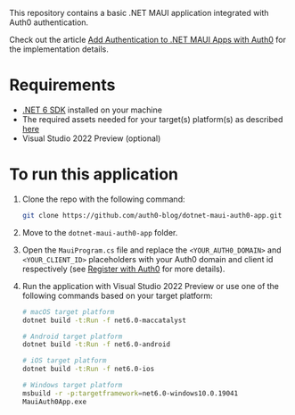 This repository contains a basic .NET MAUI application integrated with Auth0 authentication.

Check out the article [Add Authentication to .NET MAUI Apps with Auth0](https://auth0.com/blog/add-authentication-to-dotnet-maui-apps-with-auth0/) for the implementation details.

# Requirements

- [.NET 6 SDK](https://dotnet.microsoft.com/download/dotnet/6.0) installed on your machine
- The required assets needed for your target(s) platform(s) as described [here](https://docs.microsoft.com/en-us/dotnet/maui/get-started/first-app)
- Visual Studio 2022 Preview (optional)

# To run this application

1. Clone the repo with the following command:

   ```bash
   git clone https://github.com/auth0-blog/dotnet-maui-auth0-app.git
   ```

2. Move to the `dotnet-maui-auth0-app` folder.

3. Open the `MauiProgram.cs` file and replace the `<YOUR_AUTH0_DOMAIN>` and `<YOUR_CLIENT_ID>` placeholders with your Auth0 domain and client id respectively (see [Register with Auth0](https://auth0.com/blog/add-authentication-to-dotnet-maui-apps-with-auth0/#Register-with-Auth0) for more details).

4. Run the application with Visual Studio 2022 Preview or use one of the following commands based on your target platform:

   ```bash
   # macOS target platform
   dotnet build -t:Run -f net6.0-maccatalyst
   
   # Android target platform
   dotnet build -t:Run -f net6.0-android
   
   # iOS target platform
   dotnet build -t:Run -f net6.0-ios
   
   # Windows target platform
   msbuild -r -p:targetframework=net6.0-windows10.0.19041
   MauiAuth0App.exe
   ```

   

